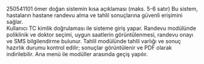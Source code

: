 250541101
ömer doğan 
sistemin kısa açıklaması (maks. 5-6 satır)
Bu sistem, hastaların hastane randevu alma ve tahlil sonuçlarına güvenli erişimini sağlar.  
Kullanıcı TC kimlik doğrulaması ile sisteme giriş yapar. Randevu modülünde poliklinik ve doktor seçimi, uygun saatlerin görüntülenmesi, randevu onayı ve SMS bilgilendirme bulunur. Tahlil modülünde tahlil varlığı ve sonuç hazırlık durumu kontrol edilir; sonuçlar görüntülenir ve PDF olarak indirilebilir. Ana menü ile modüller arasında geçiş yapılır.
